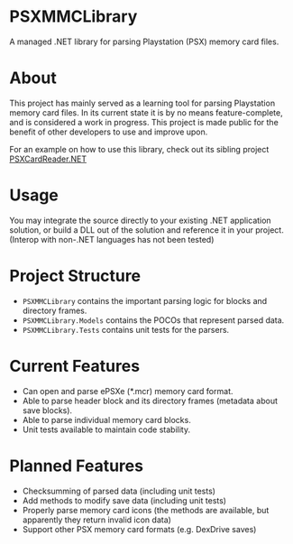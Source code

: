 # PSXMMCLibrary
A managed .NET library for parsing Playstation (PSX) memory card files.

# About
This project has mainly served as a learning tool for parsing Playstation memory card files. In its current state it is by no means feature-complete, and is considered a work in progress. This project is made public for the benefit of other developers to use and improve upon.

For an example on how to use this library, check out its sibling project [PSXCardReader.NET](https://github.com/instilledbee/PSXCardReader.NET)

# Usage
You may integrate the source directly to your existing .NET application solution, or build a DLL out of the solution and reference it in your project. (Interop with non-.NET languages has not been tested)

# Project Structure
* `PSXMMCLibrary` contains the important parsing logic for blocks and directory frames.
* `PSXMMCLibrary.Models` contains the POCOs that represent parsed data.
* `PSXMMCLibrary.Tests` contains unit tests for the parsers.

# Current Features
* Can open and parse ePSXe (*.mcr) memory card format.
* Able to parse header block and its directory frames (metadata about save blocks).
* Able to parse individual memory card blocks.
* Unit tests available to maintain code stability.

# Planned Features
* Checksumming of parsed data (including unit tests)
* Add methods to modify save data (including unit tests)
* Properly parse memory card icons (the methods are available, but apparently they return invalid icon data)
* Support other PSX memory card formats (e.g. DexDrive saves)
